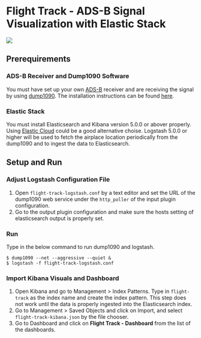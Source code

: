 # Flight Track - ADS-B Signal Visualization with Elastic Stack

![](https://raw.githubusercontent.com/kosho/flight-track/master/flight-track-screenshot.png)

## Prerequirements

### ADS-B Receiver and Dump1090 Software

You must have set up your own [ADS-B](https://www.faa.gov/nextgen/programs/adsb/) receiver and are receiving the signal by using [dump1090](https://github.com/antirez/dump1090). The installation instructions can be found [here](https://www.flightradar24.com/build-your-own).

### Elastic Stack

You must install Elasticsearch and Kibana version 5.0.0 or abover properly. Using [Elastic Cloud](http://cloud.elastic.co) could be a good alternative choise. Logstash 5.0.0 or higher will be used to fetch the airplace location periodically from the dump1090 and to ingest the data to Elasticsearch. 

## Setup and Run

### Adjust Logstash Configuration File

1. Open `flight-track-logstash.conf` by a text editor and set the URL of the dump1090 web service under the `http_poller` of the input plugin configuration.
2. Go to the output plugin configuration and make sure the hosts setting of elasticsearch output is properly set.

### Run

Type in the below command to run dump1090 and logstash.

```
$ dump1090 --net --aggressive --quiet &
$ logstash -f flight-track-logstash.conf
```

### Import Kibana Visuals and Dashboard

1. Open Kibana and go to Management > Index Patterns. Type in `flight-track` as the index name and create the index pattern. This step does not work until the data is properly ingested into the Elasticsearch index.
2. Go to Management > Saved Objects and click on Import, and select `flight-track-kibana.json` by the file chooser.
3. Go to Dashboard and click on **Flight Track - Dashboard** from the list of the dashboards.

